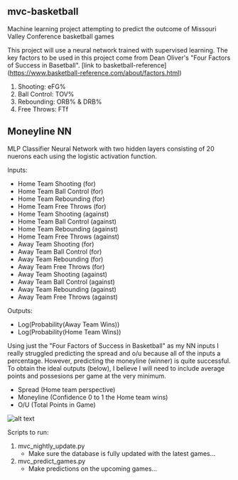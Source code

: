 ## mvc-basketball
Machine learning project attempting to predict the outcome of Missouri Valley Conference basketball games

This project will use a neural network trained with supervised learning. The key factors to be used in this project come from Dean Oliver's "Four Factors of Success in Basetball".
[link to basketball-reference] (https://www.basketball-reference.com/about/factors.html)

1. Shooting: eFG%
2. Ball Control: TOV%
3. Rebounding: ORB% & DRB%
4. Free Throws: FTf

## Moneyline NN
MLP Classifier Neural Network with two hidden layers consisting of 20 nuerons each using the logistic activation function.

Inputs:
* Home Team Shooting (for)
* Home Team Ball Control (for)
* Home Team Rebounding (for)
* Home Team Free Throws (for)
* Home Team Shooting (against)
* Home Team Ball Control (against)
* Home Team Rebounding (against)
* Home Team Free Throws (against)
* Away Team Shooting (for)
* Away Team Ball Control (for)
* Away Team Rebounding (for)
* Away Team Free Throws (for)
* Away Team Shooting (against)
* Away Team Ball Control (against)
* Away Team Rebounding (against)
* Away Team Free Throws (against)

Outputs: 
* Log(Probability(Away Team Wins))
* Log(Probability(Home Team Wins))

Using just the "Four Factors of Success in Basketball" as my NN inputs I really struggled predicting the spread and o/u because all of the inputs a percentage. However, predicting the moneyline (winner) is quite successful. To obtain the ideal outputs (below), I believe I will need to include average points and possesions per game at the very minimum.
* Spread (Home team perspective)
* Moneyline (Confidence 0 to 1 the Home team wins)
* O/U (Total Points in Game)

![alt text](https://www.tutorialspoint.com/artificial_neural_network/images/supervised_learning.jpg "NN with Supervised Learning")



Scripts to run:
1. mvc_nightly_update.py
	* Make sure the database is fully updated with the latest games...
2. mvc_predict_games.py
	* Make predictions on the upcoming games...
